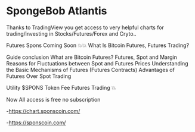 # SpongeBob Atlantis

Thanks to TradingView you get access to very helpful charts for trading/investing in Stocks/Futures/Forex and Cryto..

Futures Spons Coming Soon 💥💥
What Is Bitcoin Futures, Futures Trading? 

Guide conclusion
What are Bitcoin Futures?
Futures, Spot and Margin
Reasons for Fluctuations between Spot and Futures Prices
Understanding the Basic Mechanisms of Futures (Futures Contracts)
Advantages of Futures Over Spot Trading

Utility $SPONS Token
Fee Futures Trading 💥

Now All access is free no subscription

-https://chart.sponscoin.com/

-https://sponscoin.com/
